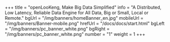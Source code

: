+++
title = "openLooKeng, Make Big Data Simplified"
info = "A Distributed, Low Latency, Reliable Data Engine for All Data, Big or Small, Local or Remote."
bgUrl = "/img/banners/homeBanner_en.jpg"
mobileUrl = "/img/banners/Banner-mobile.png"
hrefUrl = "/docs/docs/start.html"
bgLeft = "/img/banners/pc_banner_white.png"
bgRight = "/img/banners/pc_banner_white.png"
number = "1"
weight =  1
+++